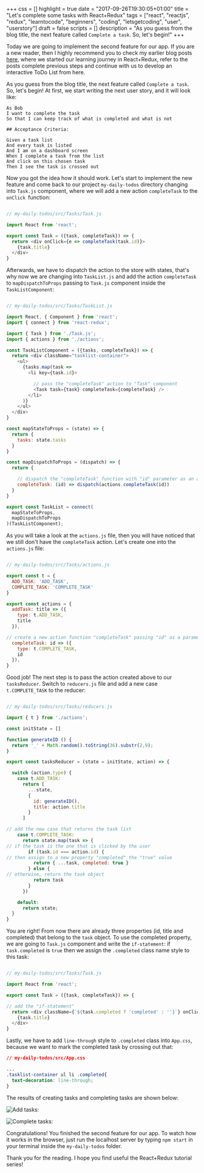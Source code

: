 +++
css = []
highlight = true
date = "2017-09-26T19:30:05+01:00"
title = "Let's complete some tasks with React+Redux"
tags = ["react", "reactjs", "redux", "learntocode", "beginners", "coding", "letsgetcoding", "user", "userstory"]
draft = false
scripts = []
description = "As you guess from the blog title, the next feature called `Complete a task`.  So, let's begin!"
+++

Today we are going to implement the second feature for our app. If you are a new reader, then I highly recommend you to check my earlier blog posts [here](http://www.ilonacodes.com/blog/react-for-very-very-beginners/), where we started our learning journey in React+Redux, refer to the posts complete previous steps and continue with us to develop an interactive ToDo List from here.

As you guess from the blog title, the next feature called `Complete a task`.  So, let's begin! At first, we start writing the next user story, and it will look like:

```
As Bob
I want to complete the task
So that I can keep track of what is completed and what is not

## Acceptance Criteria:

Given a task list
And every task is listed
And I am on a dashboard screen
When I complete a task from the list
And click on this chosen task
Then I see the task is crossed out

```

Now you got the idea how it should work. Let's start to implement the new feature and come back to our project `my-daily-todos` directory changing into `Task.js` component, where we will add a new action `completeTask` to the `onClick `function:

```javascript

// my-daily-todos/src/Tasks/Task.js

import React from 'react';

export const Task = ({task, completeTask}) => {
  return <div onClick={e => completeTask(task.id)}>
    {task.title}
  </div>
}

```

Afterwards, we have to dispatch the action to the store with states, that's why now we are changing into `TaskList.js` and add the action `completeTask` to `mapDispatchToProps` passing to `Task.js` component inside the `TaskListComponent`:

```javascript

// my-daily-todos/src/Tasks/TaskList.js

import React, { Component } from 'react';
import { connect } from 'react-redux';

import { Task } from './Task.js';
import { actions } from './actions';

const TaskListComponent = ({tasks, completeTask}) => {
  return <div className="tasklist-container">
    <ul>
      {tasks.map(task =>
        <li key={task.id}>

          // pass the "completeTask" action to "Task" component
          <Task task={task} completeTask={completeTask} />
        </li>
      )}
    </ul>
  </div>
}

const mapStateToProps = (state) => {
  return {
    tasks: state.tasks
  }
}

const mapDispatchToProps = (dispatch) => {
  return {

    // dispatch the "completeTask" function with "id" parameter as an action to store of states
    completeTask: (id) => dispatch(actions.completeTask(id))
  }
}

export const TaskList = connect(
  mapStateToProps,
  mapDispatchToProps
)(TaskListComponent);

```

As you will take a look at the `actions.js` file, then you will have noticed that we still don't have the `completeTask` action. Let's create one into the `actions.js` file:

```javascript

// my-daily-todos/src/Tasks/actions.js

export const t = {
  ADD_TASK: 'ADD_TASK',
  COMPLETE_TASK: 'COMPLETE_TASK'
}

export const actions = {
  addTask: title => ({
    type: t.ADD_TASK,
    title
  }),

// create a new action function "completeTask" passing "id" as a parameter
  completeTask: id => ({
    type: t.COMPLETE_TASK,
    id
  }),
}

```
Good job! The next step is to pass the action created above to our `tasksReducer`. Switch to `reducers.js` file and add a new case `t.COMPLETE_TASK` to the reducer:

```javascript

// my-daily-todos/src/Tasks/reducers.js

import { t } from './actions';

const initState = []

function generateID () {
  return '_' + Math.random().toString(36).substr(2,9);
}

export const tasksReducer = (state = initState, action) => {

  switch (action.type) {
    case t.ADD_TASK:
      return [
        ...state,
        {
          id: generateID(),
          title: action.title
        }
      ]

// add the new case that returns the task list
    case t.COMPLETE_TASK:
      return state.map(task => {
// if the task is the one that is clicked by the user
        if (task.id === action.id) {
// then assign to a new property "completed" the "true" value
          return { ...task, completed: true }
        } else {
// otherwise, return the task object
          return task
        }
      })

    default:
      return state;
  }
}

```

You are right! From now there are already three properties (id, title and completed) that belong to the `task` object. To use the completed property, we are going to `Task.js` component and write the `if-statement`: if `task.completed` is `true` then we assign the `.completed` class name style to this task:

```javascript

// my-daily-todos/src/Tasks/Task.js

import React from 'react';

export const Task = ({task, completeTask}) => {

// add the "if-statement"
  return <div className={`${task.completed ? 'completed' : ''}`} onClick={e => completeTask(task.id)}>
    {task.title}
  </div>
}

```

Lastly, we have to add `line-through` style to `.completed` class into `App.css`, because we want to mark the completed task by crossing out that:

```css
// my-daily-todos/src/App.css

...
.tasklist-container ul li .completed{
  text-decoration: line-through;
}

```

The results of creating tasks and completing tasks are shown below:

![Add tasks:](/blog/images/add-tasks.png)

![Complete tasks:](/blog/images/complete-tasks.png)

Congratulations! You finished the second feature for our app. To watch how it works in the browser, just run the localhost server by typing `npm start` in your terminal inside the `my-daily-todos` folder.

Thank you for the reading. I hope you find useful the React+Redux tutorial series!
